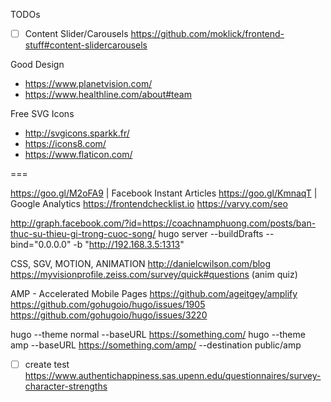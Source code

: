 TODOs
- [ ] Content Slider/Carousels https://github.com/moklick/frontend-stuff#content-slidercarousels

Good Design
- https://www.planetvision.com/
- https://www.healthline.com/about#team

Free SVG Icons
- http://svgicons.sparkk.fr/
- https://icons8.com/
- https://www.flaticon.com/

===

https://goo.gl/M2oFA9 | Facebook Instant Articles
https://goo.gl/KmnaqT | Google Analytics
https://frontendchecklist.io
https://varvy.com/seo

http://graph.facebook.com/?id=https://coachnamphuong.com/posts/ban-thuc-su-thieu-gi-trong-cuoc-song/
hugo server --buildDrafts --bind="0.0.0.0" -b "http://192.168.3.5:1313"

CSS, SGV, MOTION, ANIMATION
http://danielcwilson.com/blog
https://myvisionprofile.zeiss.com/survey/quick#questions (anim quiz)

AMP - Accelerated Mobile Pages
https://github.com/ageitgey/amplify
https://github.com/gohugoio/hugo/issues/1905
https://github.com/gohugoio/hugo/issues/3220

hugo --theme normal  --baseURL https://something.com/
hugo --theme amp --baseURL https://something.com/amp/ --destination public/amp

- [ ] create test https://www.authentichappiness.sas.upenn.edu/questionnaires/survey-character-strengths

